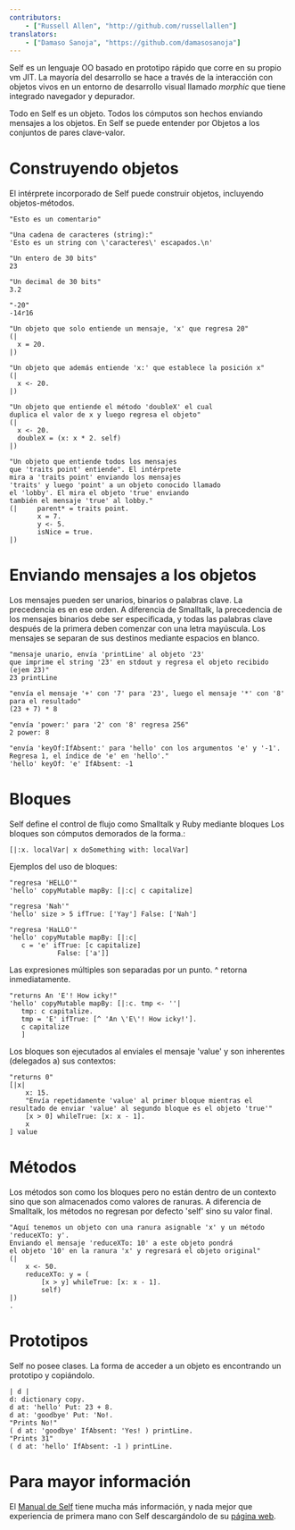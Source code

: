 ```yaml
---
contributors:
    - ["Russell Allen", "http://github.com/russellallen"]
translators:
    - ["Damaso Sanoja", "https://github.com/damasosanoja"]
---
```


Self es un lenguaje OO basado en prototipo rápido que corre en su propio vm JIT. La mayoría del desarrollo se hace a través de la interacción con objetos vivos en un entorno de desarrollo visual llamado *morphic* que tiene integrado navegador y depurador.

Todo en Self es un objeto. Todos los cómputos son hechos enviando mensajes a los objetos. En Self se puede entender por Objetos a los conjuntos de pares clave-valor.

# Construyendo objetos

El intérprete incorporado de Self puede construir objetos, incluyendo objetos-métodos.

```
"Esto es un comentario"

"Una cadena de caracteres (string):"
'Esto es un string con \'caracteres\' escapados.\n'

"Un entero de 30 bits"
23

"Un decimal de 30 bits"
3.2

"-20"
-14r16

"Un objeto que solo entiende un mensaje, 'x' que regresa 20"
(|
  x = 20.
|)

"Un objeto que además entiende 'x:' que establece la posición x"
(|
  x <- 20.
|)

"Un objeto que entiende el método 'doubleX' el cual
duplica el valor de x y luego regresa el objeto"
(|
  x <- 20.
  doubleX = (x: x * 2. self)
|)

"Un objeto que entiende todos los mensajes
que 'traits point' entiende". El intérprete
mira a 'traits point' enviando los mensajes
'traits' y luego 'point' a un objeto conocido llamado
el 'lobby'. El mira el objeto 'true' enviando
también el mensaje 'true' al lobby."
(|     parent* = traits point.
       x = 7.
       y <- 5.
       isNice = true.
|)
```

# Enviando mensajes a los objetos

Los mensajes pueden ser unarios, binarios o palabras clave. La precedencia es en ese orden. A diferencia de Smalltalk, la precedencia de los mensajes binarios debe ser especificada, y todas las palabras clave después de la primera deben comenzar con una letra mayúscula. Los mensajes se separan de sus destinos mediante espacios en blanco.

```
"mensaje unario, envía 'printLine' al objeto '23'
que imprime el string '23' en stdout y regresa el objeto recibido (ejem 23)"
23 printLine

"envía el mensaje '+' con '7' para '23', luego el mensaje '*' con '8' para el resultado"
(23 + 7) * 8

"envía 'power:' para '2' con '8' regresa 256"
2 power: 8

"envía 'keyOf:IfAbsent:' para 'hello' con los argumentos 'e' y '-1'.
Regresa 1, el índice de 'e' en 'hello'."
'hello' keyOf: 'e' IfAbsent: -1
```

# Bloques

Self define el control de flujo como Smalltalk y Ruby mediante bloques Los bloques son cómputos demorados de la forma.:

```
[|:x. localVar| x doSomething with: localVar]
```

Ejemplos del uso de bloques:

```
"regresa 'HELLO'"
'hello' copyMutable mapBy: [|:c| c capitalize]

"regresa 'Nah'"
'hello' size > 5 ifTrue: ['Yay'] False: ['Nah']

"regresa 'HaLLO'"
'hello' copyMutable mapBy: [|:c|
   c = 'e' ifTrue: [c capitalize]
            False: ['a']]
```

Las expresiones múltiples son separadas por un punto. ^ retorna inmediatamente.

```
"returns An 'E'! How icky!"
'hello' copyMutable mapBy: [|:c. tmp <- ''|
   tmp: c capitalize.
   tmp = 'E' ifTrue: [^ 'An \'E\'! How icky!'].
   c capitalize
   ]
```

Los bloques son ejecutados al enviales el mensaje 'value' y son inherentes (delegados a) sus contextos:

```
"returns 0"
[|x|
    x: 15.
    "Envía repetidamente 'value' al primer bloque mientras el resultado de enviar 'value' al segundo bloque es el objeto 'true'"
    [x > 0] whileTrue: [x: x - 1].
    x
] value
```

# Métodos

Los métodos son como los bloques pero no están dentro de un contexto sino que son almacenados como valores de ranuras. A diferencia de Smalltalk, los métodos no regresan por defecto 'self' sino su valor final.

```
"Aquí tenemos un objeto con una ranura asignable 'x' y un método 'reduceXTo: y'.
Enviando el mensaje 'reduceXTo: 10' a este objeto pondrá
el objeto '10' en la ranura 'x' y regresará el objeto original"
(|
    x <- 50.
    reduceXTo: y = (
        [x > y] whileTrue: [x: x - 1].
        self)
|)
.
```

# Prototipos

Self no posee clases. La forma de acceder a un objeto es encontrando un prototipo y copiándolo.

```
| d |
d: dictionary copy.
d at: 'hello' Put: 23 + 8.
d at: 'goodbye' Put: 'No!.
"Prints No!"
( d at: 'goodbye' IfAbsent: 'Yes! ) printLine.
"Prints 31"
( d at: 'hello' IfAbsent: -1 ) printLine.
```

# Para mayor información

El [Manual de Self](http://handbook.selflanguage.org) tiene mucha más información, y nada mejor que experiencia de primera mano con Self descargándolo de su [página web](http://www.selflanguage.org).
